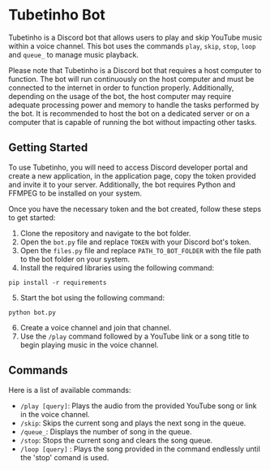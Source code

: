 # Tubetinho Bot

Tubetinho is a Discord bot that allows users to play and skip YouTube music within a voice channel. This bot uses the commands `play`, `skip`, `stop`, `loop` and `queue_` to manage music playback.

Please note that Tubetinho is a Discord bot that requires a host computer to function. The bot will run continuously on the host computer and must be connected to the internet in order to function properly. Additionally, depending on the usage of the bot, the host computer may require adequate processing power and memory to handle the tasks performed by the bot. It is recommended to host the bot on a dedicated server or on a computer that is capable of running the bot without impacting other tasks.

## Getting Started

To use Tubetinho, you will need to access Discord developer portal and create a new application, in the application page, copy the token provided and invite it to your server. Additionally, the bot requires Python and FFMPEG to be installed on your system.

Once you have the necessary token and the bot created, follow these steps to get started:

1.  Clone the repository and navigate to the bot folder.
2.  Open the `bot.py` file and replace `TOKEN` with your Discord bot's token.
3.  Open the `files.py` file and replace `PATH_TO_BOT_FOLDER` with the file path to the bot folder on your system.
4.  Install the required libraries using the following command:

`pip install -r requirements` 

5.  Start the bot using the following command:

`python bot.py` 

6.  Create a voice channel and join that channel.
7.  Use the `/play` command followed by a YouTube link or a song title to begin playing music in the voice channel.

## Commands

Here is a list of available commands:

-   `/play [query]`: Plays the audio from the provided YouTube song or link in the voice channel.
-   `/skip`: Skips the current song and plays the next song in the queue.
-   `/queue_`: Displays the number of song in the queue.
-   `/stop`: Stops the current song and clears the song queue.
-   `/loop [query]` : Plays the song provided in the command endlessly until the 'stop' comand is used.
